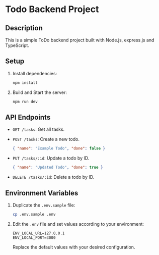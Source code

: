 # Todo Backend Project

## Description
This is a simple ToDo backend project built with Node.js, express.js and TypeScript.

## Setup
1. Install dependencies:
   ```bash
   npm install
   ```

2. Build and Start the server:
   ```bash
   npm run dev
   ```

## API Endpoints

- `GET /tasks`: Get all tasks.
- `POST /tasks`: Create a new todo.
  ```json
  { "name": "Example Todo", "done": false }
  ```

- `PUT /tasks/:id`: Update a todo by ID.
  ```json
  { "name": "Updated Todo", "done": true }
  ```

- `DELETE /tasks/:id`: Delete a todo by ID.

## Environment Variables
1. Duplicate the `.env.sample` file:
   ```bash
   cp .env.sample .env
   ```

2. Edit the `.env` file and set values according to your environment:
   ```env
   ENV_LOCAL_URL=127.0.0.1
   ENV_LOCAL_PORT=3000
   ```
   
   Replace the default values with your desired configuration.
